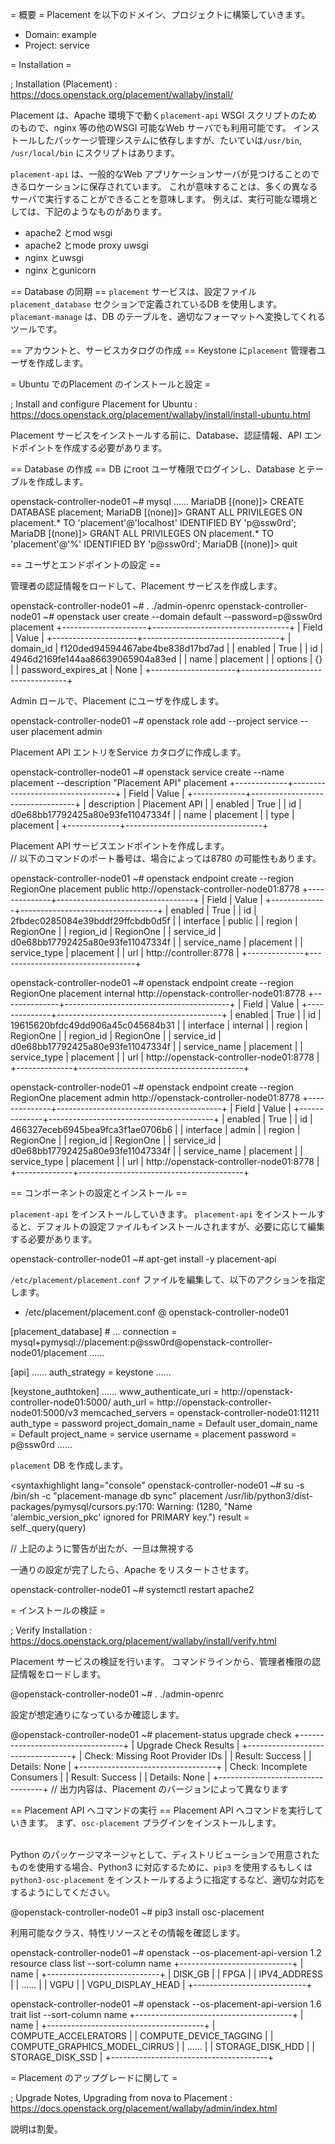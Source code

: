 = 概要 =
Placement を以下のドメイン、プロジェクトに構築していきます。

* Domain: example
* Project: service

= Installation =

; Installation (Placement)
: https://docs.openstack.org/placement/wallaby/install/

Placement は、Apache 環境下で動く<code>placement-api</code> WSGI スクリプトのためのもので、nginx 等の他のWSGI 可能なWeb サーバでも利用可能です。
インストールしたパッケージ管理システムに依存しますが、たいていは<code>/usr/bin</code>, <code>/usr/local/bin</code> にスクリプトはあります。

<code>placement-api</code> は、一般的なWeb アプリケーションサーバが見つけることのできるロケーションに保存されています。
これが意味することは、多くの異なるサーバで実行することができることを意味します。
例えば、実行可能な環境としては、下記のようなものがあります。

* apache2 とmod wsgi
* apache2 とmode proxy uwsgi
* nginx とuwsgi
* nginx とgunicorn

== Database の同期 ==
<code>placement</code> サービスは、設定ファイル<code>placement_database</code> セクションで定義されているDB を使用します。
<code>placemant-manage</code> は、DB のテーブルを、適切なフォーマットへ変換してくれるツールです。

== アカウントと、サービスカタログの作成 ==
Keystone に<code>placement</code> 管理者ユーザを作成します。

= Ubuntu でのPlacement のインストールと設定 =

; Install and configure Placement for Ubuntu
: https://docs.openstack.org/placement/wallaby/install/install-ubuntu.html

Placement サービスをインストールする前に、Database、認証情報、API エンドポイントを作成する必要があります。

== Database の作成 ==
DB にroot ユーザ権限でログインし、Database とテーブルを作成します。

<syntaxhighlight lang="console">
openstack-controller-node01 ~# mysql
......
MariaDB [(none)]> CREATE DATABASE placement;
MariaDB [(none)]> GRANT ALL PRIVILEGES ON placement.* TO 'placement'@'localhost' IDENTIFIED BY 'p@ssw0rd';
MariaDB [(none)]> GRANT ALL PRIVILEGES ON placement.* TO 'placement'@'%' IDENTIFIED BY 'p@ssw0rd';
MariaDB [(none)]> quit
</syntaxhighlight>

== ユーザとエンドポイントの設定 ==

管理者の認証情報をロードして、Placement サービスを作成します。

<syntaxhighlight lang="console">
openstack-controller-node01 ~# . ./admin-openrc
openstack-controller-node01 ~# openstack user create --domain default --password=p@ssw0rd placement
+---------------------+----------------------------------+
| Field               | Value                            |
+---------------------+----------------------------------+
| domain_id           | f120ded94594467abe4be838d17bd7ad |
| enabled             | True                             |
| id                  | 4946d2169fe144aa86639065904a83ed |
| name                | placement                        |
| options             | {}                               |
| password_expires_at | None                             |
+---------------------+----------------------------------+
</syntaxhighlight>

Admin ロールで、Placement にユーザを作成します。

<syntaxhighlight lang="console">
openstack-controller-node01 ~# openstack role add --project service --user placement admin
</syntaxhighlight>

Placement API エントリをService カタログに作成します。

<syntaxhighlight lang="console">
openstack-controller-node01 ~# openstack service create --name placement --description "Placement API" placement
+-------------+----------------------------------+
| Field       | Value                            |
+-------------+----------------------------------+
| description | Placement API                    |
| enabled     | True                             |
| id          | d0e68bb17792425a80e93fe11047334f |
| name        | placement                        |
| type        | placement                        |
+-------------+----------------------------------+
</syntaxhighlight>

Placement API サービスエンドポイントを作成します。<br />
// 以下のコマンドのポート番号は、場合によっては8780 の可能性もあります。

<syntaxhighlight lang="console">
openstack-controller-node01 ~# openstack endpoint create --region RegionOne placement public http://openstack-controller-node01:8778
+--------------+----------------------------------+
| Field        | Value                            |
+--------------+----------------------------------+
| enabled      | True                             |
| id           | 2fbdec0285084e39bddf29ffcbdb0d5f |
| interface    | public                           |
| region       | RegionOne                        |
| region_id    | RegionOne                        |
| service_id   | d0e68bb17792425a80e93fe11047334f |
| service_name | placement                        |
| service_type | placement                        |
| url          | http://controller:8778           |
+--------------+----------------------------------+

openstack-controller-node01 ~# openstack endpoint create --region RegionOne placement internal http://openstack-controller-node01:8778
+--------------+-----------------------------------------+
| Field        | Value                                   |
+--------------+-----------------------------------------+
| enabled      | True                                    |
| id           | 19615620bfdc49dd906a45c045684b31        |
| interface    | internal                                |
| region       | RegionOne                               |
| region_id    | RegionOne                               |
| service_id   | d0e68bb17792425a80e93fe11047334f        |
| service_name | placement                               |
| service_type | placement                               |
| url          | http://openstack-controller-node01:8778 |
+--------------+-----------------------------------------+

openstack-controller-node01 ~# openstack endpoint create --region RegionOne placement admin http://openstack-controller-node01:8778
+--------------+-----------------------------------------+
| Field        | Value                                   |
+--------------+-----------------------------------------+
| enabled      | True                                    |
| id           | 466327eceb6945bea9fca3f1ae0706b6        |
| interface    | admin                                   |
| region       | RegionOne                               |
| region_id    | RegionOne                               |
| service_id   | d0e68bb17792425a80e93fe11047334f        |
| service_name | placement                               |
| service_type | placement                               |
| url          | http://openstack-controller-node01:8778 |
+--------------+-----------------------------------------+
</syntaxhighlight>

== コンポーネントの設定とインストール ==

<code>placement-api</code> をインストールしていきます。
<code>placement-api</code> をインストールすると、デフォルトの設定ファイルもインストールされますが、必要に応じて編集する必要があります。

<syntaxhighlight lang="console">
openstack-controller-node01 ~# apt-get install -y placement-api
</syntaxhighlight>

<code>/etc/placement/placement.conf</code> ファイルを編集して、以下のアクションを指定します。

* /etc/placement/placement.conf @ openstack-controller-node01
<syntaxhighlight lang="console">
[placement_database]
# ...
connection = mysql+pymysql://placement:p@ssw0rd@openstack-controller-node01/placement
......

[api]
......
auth_strategy = keystone
......

[keystone_authtoken]
......
www_authenticate_uri = http://openstack-controller-node01:5000/
auth_url = http://openstack-controller-node01:5000/v3
memcached_servers = openstack-controller-node01:11211
auth_type = password
project_domain_name = Default
user_domain_name = Default
project_name = service
username = placement
password = p@ssw0rd
......
</syntaxhighlight>

<code>placement</code> DB を作成します。

<syntaxhighlight lang="console"
openstack-controller-node01 ~# su -s /bin/sh -c "placement-manage db sync" placement
/usr/lib/python3/dist-packages/pymysql/cursors.py:170: Warning: (1280, "Name 'alembic_version_pkc' ignored for PRIMARY key.")
  result = self._query(query)

// 上記のように警告が出たが、一旦は無視する
</syntaxhighlight>

一通りの設定が完了したら、Apache をリスタートさせます。

<syntaxhighlight lang="console">
openstack-controller-node01 ~# systemctl restart apache2
</syntaxhighlight>

= インストールの検証 =

; Verify Installation
: https://docs.openstack.org/placement/wallaby/install/verify.html

Placement サービスの検証を行います。
コマンドラインから、管理者権限の認証情報をロードします。

<syntaxhighlight lang="console">
@openstack-controller-node01 ~# . ./admin-openrc
</syntaxhighlight>

設定が想定通りになっているか確認します。

<syntaxhighlight lang="console">
@openstack-controller-node01 ~# placement-status upgrade check
+----------------------------------+
| Upgrade Check Results            |
+----------------------------------+
| Check: Missing Root Provider IDs |
| Result: Success                  |
| Details: None                    |
+----------------------------------+
| Check: Incomplete Consumers      |
| Result: Success                  |
| Details: None                    |
+----------------------------------+
// 出力内容は、Placement のバージョンによって異なります
</syntaxhighlight>

== Placement API へコマンドの実行 ==
Placement API へコマンドを実行していきます。
まず、<code>osc-placement</code> プラグインをインストールします。<br /><br />

Python のパッケージマネージャとして、ディストリビューションで用意されたものを使用する場合、Python3 に対応するために、<code>pip3</code> を使用するもしくは<code>python3-osc-placement</code> をインストールするように指定するなど、適切な対応をするようにしてください。

<syntaxhighlight lang="console">
@openstack-controller-node01 ~# pip3 install osc-placement
</syntaxhighlight>

利用可能なクラス、特性リソースとその情報を確認します。

<syntaxhighlight lang="console">
openstack-controller-node01 ~# openstack --os-placement-api-version 1.2 resource class list --sort-column name
+----------------------------+
| name                       |
+----------------------------+
| DISK_GB                    |
| FPGA                       |
| IPV4_ADDRESS               |
| ......                     |
| VGPU                       |
| VGPU_DISPLAY_HEAD          |
+----------------------------+

openstack-controller-node01 ~# openstack --os-placement-api-version 1.6 trait list --sort-column name
+---------------------------------------+
| name                                  |
+---------------------------------------+
| COMPUTE_ACCELERATORS                  |
| COMPUTE_DEVICE_TAGGING                |
| COMPUTE_GRAPHICS_MODEL_CIRRUS         |
| ......                                |
| STORAGE_DISK_HDD                      |
| STORAGE_DISK_SSD                      |
+---------------------------------------+
</syntaxhighlight>

= Placement のアップグレードに関して =

; Upgrade Notes, Upgrading from nova to Placement
: https://docs.openstack.org/placement/wallaby/admin/index.html

説明は割愛。

